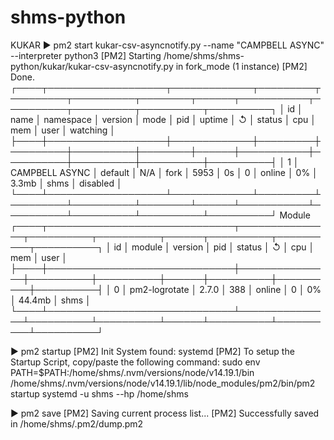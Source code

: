 # shms-python
KUKAR
▶ pm2 start kukar-csv-asyncnotify.py --name "CAMPBELL ASYNC" --interpreter python3
[PM2] Starting /home/shms/shms-python/kukar/kukar-csv-asyncnotify.py in fork_mode (1 instance)
[PM2] Done.
┌────┬───────────────────┬─────────────┬─────────┬─────────┬──────────┬────────┬──────┬───────────┬──────────┬──────────┬──────────┬──────────┐
│ id │ name              │ namespace   │ version │ mode    │ pid      │ uptime │ ↺    │ status    │ cpu      │ mem      │ user     │ watching │
├────┼───────────────────┼─────────────┼─────────┼─────────┼──────────┼────────┼──────┼───────────┼──────────┼──────────┼──────────┼──────────┤
│ 1  │ CAMPBELL ASYNC    │ default     │ N/A     │ fork    │ 5953     │ 0s     │ 0    │ online    │ 0%       │ 3.3mb    │ shms     │ disabled │
└────┴───────────────────┴─────────────┴─────────┴─────────┴──────────┴────────┴──────┴───────────┴──────────┴──────────┴──────────┴──────────┘
Module
┌────┬──────────────────────────────┬───────────────┬──────────┬──────────┬──────┬──────────┬──────────┬──────────┐
│ id │ module                       │ version       │ pid      │ status   │ ↺    │ cpu      │ mem      │ user     │
├────┼──────────────────────────────┼───────────────┼──────────┼──────────┼──────┼──────────┼──────────┼──────────┤
│ 0  │ pm2-logrotate                │ 2.7.0         │ 388      │ online   │ 0    │ 0%       │ 44.4mb   │ shms     │
└────┴──────────────────────────────┴───────────────┴──────────┴──────────┴──────┴──────────┴──────────┴──────────┘

▶ pm2 startup
[PM2] Init System found: systemd
[PM2] To setup the Startup Script, copy/paste the following command:
sudo env PATH=$PATH:/home/shms/.nvm/versions/node/v14.19.1/bin /home/shms/.nvm/versions/node/v14.19.1/lib/node_modules/pm2/bin/pm2 startup systemd -u shms --hp /home/shms

▶ pm2 save
[PM2] Saving current process list...
[PM2] Successfully saved in /home/shms/.pm2/dump.pm2
